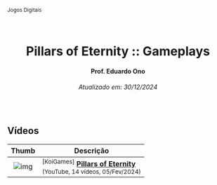 <sup>Jogos Digitais</sup>
<img alt="" width="100%" height="2px" align="right">

&nbsp;

<h1 align="center">Pillars of Eternity :: Gameplays</h1>
<h4 align="center">Prof. Eduardo Ono</h4>
<h6 align="center">Atualizado em: 30/12/2024</h6>

&nbsp;

## Vídeos

| Thumb | Descrição |
| :-: | --- |
| ![img](https://img.youtube.com/vi/kr1_zmPOX8Y/default.jpg) | <sup>[KoiGames]</sup> [__Pillars of Eternity__](https://www.youtube.com/watch?v=kr1_zmPOX8Y&list=PLT4OEVBjavG4ZsitBmpCgDnf0G_0iR2g6&index=1)<br><sub>(YouTube, 14 vídeos, 05/Fev/2024)</sub> |

&nbsp;
